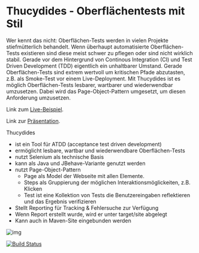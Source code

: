Thucydides - Oberflächentests mit Stil
=================
Wer kennt das nicht: Oberflächen-Tests werden in vielen Projekte stiefmütterlich behandelt. Wenn überhaupt automatisierte Oberflächen-Tests existieren sind diese meist schwer zu pflegen oder sind nicht wirklich stabil. Gerade vor dem Hintergrund von Continous Integration (CI) und Test Driven Development (TDD) eigentlich ein unhaltbarer Umstand. Gerade Oberflächen-Tests sind extrem wertvoll um kritischen Pfade abzutasten, z.B. als Smoke-Test vor einem Live-Deployment. Mit Thucydides ist es möglich Oberflächen-Tests lesbarer, wartbarer und wiederwendbar umzusetzen. Dabei wird das Page-Object-Pattern umgesetzt, um diesen Anforderung umzusetzen.

Link zum [Live-Beispiel](https://server.holisticon.de/jenkins/job/thucydides_sample/).

Link zur [Präsentation](http://holisticon.github.io/presentations/thucydides/).

Thucydides
* ist ein Tool für ATDD (acceptance test driven development)
* ermöglicht lesbare, wartbar und wiederwendbare Oberflächen-Tests 
* nutzt Selenium als technische Basis
* kann als Java und JBehave-Variante genutzt werden
* nutzt Page-Object-Pattern
    * Page als Model der Webseite mit allen Elemente. 
    * Steps als Gruppierung der möglichen Interaktionsmöglickeiten, z.B. Klicken
    * Test ist eine Kollektion von Tests die Benutzereingaben reflektieren und das Ergebnis verifizieren
* Stellt Reporting für Tracking & Fehlersuche zur Verfügung
* Wenn Report erstellt wurde, wird er unter target/site abgelegt
* Kann auch in Maven-Site eingebunden werden

![img](http://holisticon.github.io/presentations/thucydides/assets/thucydides_demo_7.png)

[![Build Status](https://server.holisticon.de/jenkins/buildStatus/icon?job=thucydides_sample)](https://server.holisticon.de/jenkins/job/thucydides_sample/)
